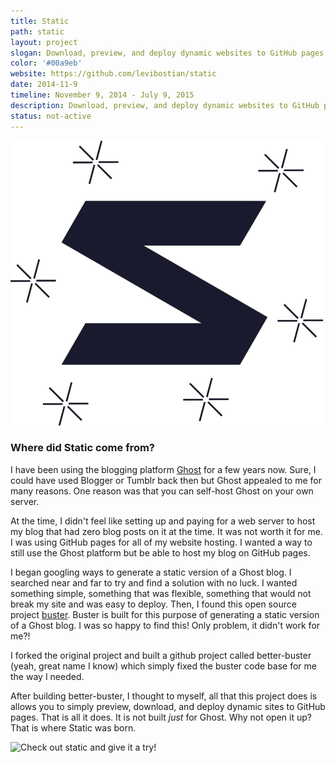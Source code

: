 ```yaml
---
title: Static
path: static
layout: project
slogan: Download, preview, and deploy dynamic websites to GitHub pages.
color: '#00a9eb'
website: https://github.com/levibostian/static
date: 2014-11-9
timeline: November 9, 2014 - July 9, 2015
description: Download, preview, and deploy dynamic websites to GitHub pages. Create an archived copy of a website, create static version of WordPress website or Ghost.org blog.
status: not-active
---
```

![logo for static project](/img/opensource/static/logo.png)

### Where did Static come from?

I have been using the blogging platform [Ghost](https://ghost.org) for a few years now. Sure, I could have used Blogger or Tumblr back then but Ghost appealed to me for many reasons. One reason was that you can self-host Ghost on your own server.

At the time, I didn't feel like setting up and paying for a web server to host my blog that had zero blog posts on it at the time. It was not worth it for me. I was using GitHub pages for all of my website hosting. I wanted a way to still use the Ghost platform but be able to host my blog on GitHub pages.

I began googling ways to generate a static version of a Ghost blog. I searched near and far to try and find a solution with no luck. I wanted something simple, something that was flexible, something that would not break my site and was easy to deploy. Then, I found this open source project [buster](https://github.com/axitkhurana/buster). Buster is built for this purpose of generating a static version of a Ghost blog. I was so happy to find this! Only problem, it didn't work for me?!

I forked the original project and built a github project called better-buster (yeah, great name I know) which simply fixed the buster code base for me the way I needed.

After building better-buster, I thought to myself, all that this project does is allows you to simply preview, download, and deploy dynamic sites to GitHub pages. That is all it does. It is not built *just* for Ghost. Why not open it up? That is where Static was born.

![Check out static and give it a try!](https://github.com/levibostian/static)
